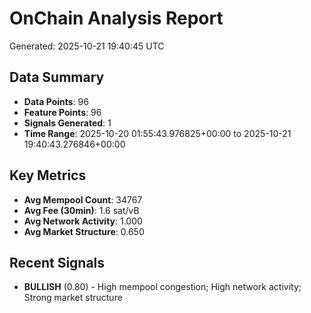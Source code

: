 # OnChain Analysis Report
Generated: 2025-10-21 19:40:45 UTC

## Data Summary
- **Data Points**: 96
- **Feature Points**: 96
- **Signals Generated**: 1
- **Time Range**: 2025-10-20 01:55:43.976825+00:00 to 2025-10-21 19:40:43.276846+00:00

## Key Metrics
- **Avg Mempool Count**: 34767
- **Avg Fee (30min)**: 1.6 sat/vB
- **Avg Network Activity**: 1.000
- **Avg Market Structure**: 0.650

## Recent Signals
- **BULLISH** (0.80) - High mempool congestion; High network activity; Strong market structure
